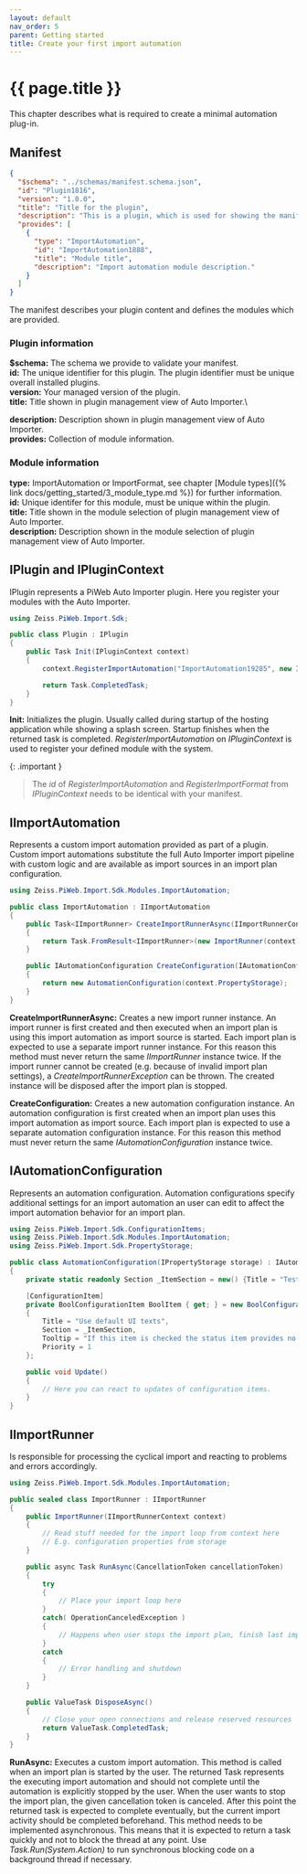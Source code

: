 ```yaml
---
layout: default
nav_order: 5
parent: Getting started
title: Create your first import automation
---
```


# {{ page.title }}

<!---
Ziele:
- anhand einer einfachen Beispielanwendung Schritt für Schritt das Vorgehen und die wichtigsten Themen für den Modultyp beschreiben

Inhalt:
- IImportAutomation implementieren
- Implementierung registrieren
- Implementierung im manifest eintragen
- IImportRunner implementieren (wird für jeden Run erzeugt)
- Events verwenden um zu demonstrieren, dass es läuft (auf genaue Erklärung im Kapitel "Import Monitoring" verweisen)

Notizen:
- Schema mit voller URL auf GitHub bereitstellen
--->

This chapter describes what is required to create a minimal automation plug-in.

## Manifest
```json
{
  "$schema": "../schemas/manifest.schema.json",
  "id": "Plugin1816",
  "version": "1.0.0",
  "title": "Title for the plugin",
  "description": "This is a plugin, which is used for showing the manifest in the documentation.",
  "provides": [
    {
      "type": "ImportAutomation",
      "id": "ImportAutomation1888",
      "title": "Module title",
      "description": "Import automation module description."
    }
  ]
}
```
The manifest describes your plugin content and defines the modules which are provided.

### Plugin information
**$schema:** The schema we provide to validate your manifest.\
**id:** The unique identifier for this plugin. The plugin identifier must be unique overall installed plugins.\
**version:** Your managed version of the plugin.\
**title:** Title shown in plugin management view of Auto Importer.\
<!---Bild einfügen vom plugin management view.-->
**description:** Description shown in plugin management view of Auto Importer.\
**provides:** Collection of module information.

### Module information
**type:** ImportAutomation or ImportFormat, see chapter [Module types]({% link docs/getting_started/3_module_type.md %}) for further information.\
**id:** Unique identifer for this module, must be unique within the plugin.\
**title:** Title shown in the module selection of plugin management view of Auto Importer.\
**description:** Description shown in the module selection of plugin management view of Auto Importer.

## IPlugin and IPluginContext
IPlugin represents a PiWeb Auto Importer plugin. Here you register your modules with the Auto Importer.

```c#
using Zeiss.PiWeb.Import.Sdk;

public class Plugin : IPlugin
{
    public Task Init(IPluginContext context)
    {
        context.RegisterImportAutomation("ImportAutomation19285", new ImportAutomation());

        return Task.CompletedTask;
    }
}
```

**Init:** Initializes the plugin. Usually called during startup of the hosting application while showing a splash screen. Startup finishes when the returned task is completed. *RegisterImportAutomation* on *IPluginContext* is used to register your defined module with the system.

{: .important }
> The *id* of *RegisterImportAutomation* and *RegisterImportFormat* from *IPluginContext* needs to be identical with your manifest.

## IImportAutomation
Represents a custom import automation provided as part of a plugin. Custom import automations substitute the full Auto Importer import pipeline with custom logic and are available as import sources in an import plan configuration.

```c#
using Zeiss.PiWeb.Import.Sdk.Modules.ImportAutomation;

public class ImportAutomation : IImportAutomation
{
    public Task<IImportRunner> CreateImportRunnerAsync(IImportRunnerContext context)
    {
        return Task.FromResult<IImportRunner>(new ImportRunner(context));
    }

    public IAutomationConfiguration CreateConfiguration(IAutomationConfigurationContext context)
    {
        return new AutomationConfiguration(context.PropertyStorage);
    }
}
```

**CreateImportRunnerAsync:** Creates a new import runner instance. An import runner is first created and then executed when an import plan is using this import automation as import source is started. Each import plan is expected to use a separate import runner instance. For this reason this method must never return the same *IImportRunner* instance twice. If the import runner cannot be created (e.g. because of invalid import plan settings), a *CreateImportRunnerException* can be thrown. The created instance will be disposed after the import plan is stopped.

**CreateConfiguration:** Creates a new automation configuration instance. An automation configuration is first created when an import plan uses this import automation as import source. Each import plan is expected to use a separate automation configuration instance. For this reason this method must never return the same *IAutomationConfiguration* instance twice.

## IAutomationConfiguration
Represents an automation configuration. Automation configurations specify additional settings for an import automation an user can edit to affect the import automation behavior for an import plan.

```c#
using Zeiss.PiWeb.Import.Sdk.ConfigurationItems;
using Zeiss.PiWeb.Import.Sdk.Modules.ImportAutomation;
using Zeiss.PiWeb.Import.Sdk.PropertyStorage;

public class AutomationConfiguration(IPropertyStorage storage) : IAutomationConfiguration
{
    private static readonly Section _ItemSection = new() {Title = "Test section", Priority = 0};

    [ConfigurationItem]
    private BoolConfigurationItem BoolItem { get; } = new BoolConfigurationItem(storage, "BoolDisable", true)
    {
        Title = "Use default UI texts",
        Section = _ItemSection,
        Tooltip = "If this item is checked the status item provides no text and the default text is used",
        Priority = 1
    };

    public void Update()
    {
        // Here you can react to updates of configuration items.
    }
}
```
<!---
**TODO Priority erklären, niedirg zu hoch**
**TODO Link zu allen verfügbaren IConfigurationItems (plugin/fundamentals/6 ?)**
--->

## IImportRunner
Is responsible for processing the cyclical import and reacting to problems and errors accordingly.

```c#
using Zeiss.PiWeb.Import.Sdk.Modules.ImportAutomation;

public sealed class ImportRunner : IImportRunner
{
    public ImportRunner(IImportRunnerContext context)
    {
        // Read stuff needed for the import loop from context here
        // E.g. configuration properties from storage
    }

    public async Task RunAsync(CancellationToken cancellationToken)
    {
        try
        {
            // Place your import loop here    
        }
        catch( OperationCanceledException )
        {
            // Happens when user stops the import plan, finish last import
        }
        catch
        {
            // Error handling and shutdown
        }
    }

    public ValueTask DisposeAsync()
    {
        // Close your open connections and release reserved resources
        return ValueTask.CompletedTask;
    }
}
```

**RunAsync:** Executes a custom import automation. This method is called when an import plan is started by the user. The returned Task represents the executing import automation and should not complete until the automation is explicitly stopped by the user. When the user wants to stop the import plan, the given cancellation token is canceled. After this point the returned task is expected to complete eventually, but the current import activity should be completed beforehand. This method needs to be implemented asynchronous. This means that it is expected to return a task quickly and not to block the thread at any point. Use *Task.Run(System.Action)* to run synchronous blocking code on a background thread if necessary.
